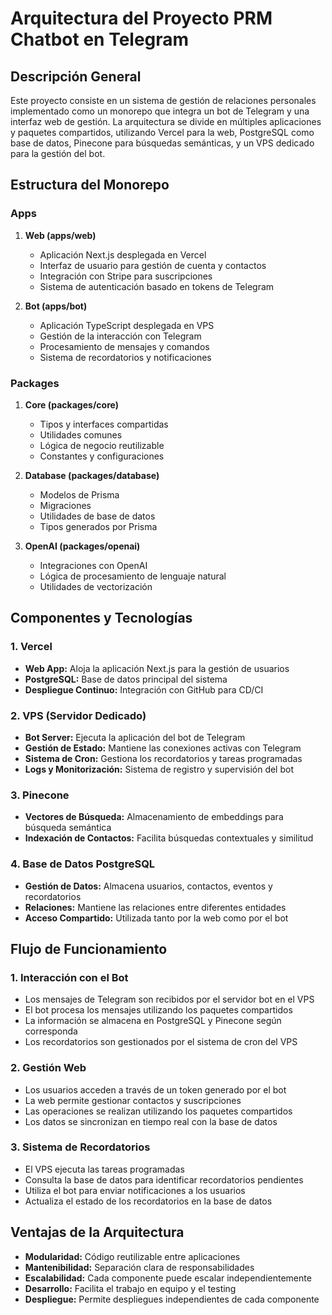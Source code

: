 # Arquitectura del Proyecto PRM Chatbot en Telegram

## Descripción General
Este proyecto consiste en un sistema de gestión de relaciones personales implementado como un monorepo que integra un bot de Telegram y una interfaz web de gestión. La arquitectura se divide en múltiples aplicaciones y paquetes compartidos, utilizando Vercel para la web, PostgreSQL como base de datos, Pinecone para búsquedas semánticas, y un VPS dedicado para la gestión del bot.

## Estructura del Monorepo

### Apps
1. **Web (apps/web)**
   - Aplicación Next.js desplegada en Vercel
   - Interfaz de usuario para gestión de cuenta y contactos
   - Integración con Stripe para suscripciones
   - Sistema de autenticación basado en tokens de Telegram

2. **Bot (apps/bot)**
   - Aplicación TypeScript desplegada en VPS
   - Gestión de la interacción con Telegram
   - Procesamiento de mensajes y comandos
   - Sistema de recordatorios y notificaciones

### Packages
1. **Core (packages/core)**
   - Tipos y interfaces compartidas
   - Utilidades comunes
   - Lógica de negocio reutilizable
   - Constantes y configuraciones

2. **Database (packages/database)**
   - Modelos de Prisma
   - Migraciones
   - Utilidades de base de datos
   - Tipos generados por Prisma

3. **OpenAI (packages/openai)**
   - Integraciones con OpenAI
   - Lógica de procesamiento de lenguaje natural
   - Utilidades de vectorización

## Componentes y Tecnologías

### 1. Vercel
- **Web App:** Aloja la aplicación Next.js para la gestión de usuarios
- **PostgreSQL:** Base de datos principal del sistema
- **Despliegue Continuo:** Integración con GitHub para CD/CI

### 2. VPS (Servidor Dedicado)
- **Bot Server:** Ejecuta la aplicación del bot de Telegram
- **Gestión de Estado:** Mantiene las conexiones activas con Telegram
- **Sistema de Cron:** Gestiona los recordatorios y tareas programadas
- **Logs y Monitorización:** Sistema de registro y supervisión del bot

### 3. Pinecone
- **Vectores de Búsqueda:** Almacenamiento de embeddings para búsqueda semántica
- **Indexación de Contactos:** Facilita búsquedas contextuales y similitud

### 4. Base de Datos PostgreSQL
- **Gestión de Datos:** Almacena usuarios, contactos, eventos y recordatorios
- **Relaciones:** Mantiene las relaciones entre diferentes entidades
- **Acceso Compartido:** Utilizada tanto por la web como por el bot

## Flujo de Funcionamiento

### 1. Interacción con el Bot
- Los mensajes de Telegram son recibidos por el servidor bot en el VPS
- El bot procesa los mensajes utilizando los paquetes compartidos
- La información se almacena en PostgreSQL y Pinecone según corresponda
- Los recordatorios son gestionados por el sistema de cron del VPS

### 2. Gestión Web
- Los usuarios acceden a través de un token generado por el bot
- La web permite gestionar contactos y suscripciones
- Las operaciones se realizan utilizando los paquetes compartidos
- Los datos se sincronizan en tiempo real con la base de datos

### 3. Sistema de Recordatorios
- El VPS ejecuta las tareas programadas
- Consulta la base de datos para identificar recordatorios pendientes
- Utiliza el bot para enviar notificaciones a los usuarios
- Actualiza el estado de los recordatorios en la base de datos

## Ventajas de la Arquitectura
- **Modularidad:** Código reutilizable entre aplicaciones
- **Mantenibilidad:** Separación clara de responsabilidades
- **Escalabilidad:** Cada componente puede escalar independientemente
- **Desarrollo:** Facilita el trabajo en equipo y el testing
- **Despliegue:** Permite despliegues independientes de cada componente